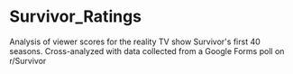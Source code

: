 # Survivor_Ratings
Analysis of viewer scores for the reality TV show Survivor's first 40 seasons. Cross-analyzed with data collected from a Google Forms poll on r/Survivor
